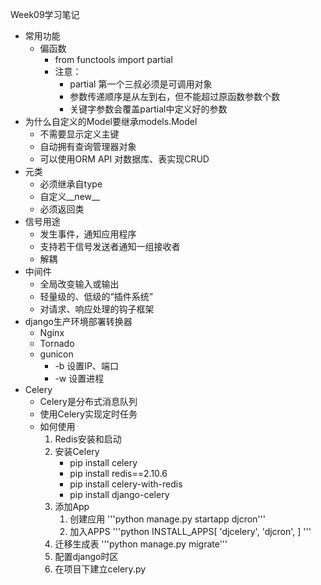 Week09学习笔记
+ 常用功能
	+ 偏函数
		+ from functools import partial
		+ 注意：
			+ partial 第一个三叔必须是可调用对象
			+ 参数传递顺序是从左到右，但不能超过原函数参数个数
			+ 关键字参数会覆盖partial中定义好的参数
+ 为什么自定义的Model要继承models.Model
	+ 不需要显示定义主键
	+ 自动拥有查询管理器对象
	+ 可以使用ORM API 对数据库、表实现CRUD 
+ 元类
	+ 必须继承自type
	+ 自定义\_\_new__
	+ 必须返回类
+ 信号用途
	+ 发生事件，通知应用程序
	+ 支持若干信号发送者通知一组接收者
	+ 解耦
+ 中间件
	+ 全局改变输入或输出
	+ 轻量级的、低级的“插件系统”
	+ 对请求、响应处理的钩子框架
+ django生产环境部署转换器
	+ Nginx
	+ Tornado
	+ gunicon
		+ -b 设置IP、端口
		+ -w 设置进程
+ Celery
	+ Celery是分布式消息队列
	+ 使用Celery实现定时任务
	+ 如何使用
		1. Redis安装和启动
		2. 安装Celery
			+ pip install celery
			+ pip install redis==2.10.6
			+ pip install celery-with-redis
			+ pip install django-celery
		3. 添加App
			1. 创建应用
			'''python manage.py startapp djcron'''
			2. 加入APPS
			'''python
			INSTALL_APPS[
			'djcelery',
			'djcron',
			]
			'''
		4. 迁移生成表
		'''python manage.py migrate'''
		5. 配置django时区
		6. 在项目下建立celery.py
		